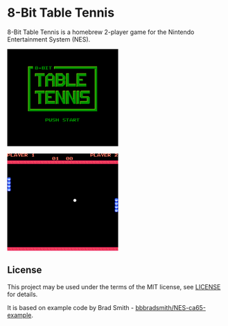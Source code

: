 # 8-Bit Table Tennis

8-Bit Table Tennis is a homebrew 2-player game for the Nintendo Entertainment System (NES).

![Start screen](screenshot/table_tennis_start_screen.png)

![Start screen](screenshot/table_tennis_gameplay_00.png)

## License

This project may be used under the terms of the MIT license, see [LICENSE](https://github.com/mike42/8bit-table-tennis/blob/master/LICENSE) for details.

It is based on example code by Brad Smith - [bbbradsmith/NES-ca65-example](https://github.com/bbbradsmith/NES-ca65-example).
